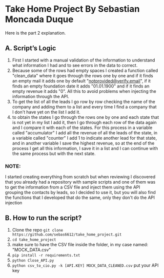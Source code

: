# Take Home Project By Sebastian Moncada Duque

Here is the part 2 explanation.

## A. Script’s Logic

1. First I started with a manual validation of the information to understand what information I had and to see errors in the data to correct.
2. Because some of the rows had empty spaces I created a function called "clean_data" where it goes through the rows one by one and if it finds an empty mail it adds one by default "notprovided@verify.email", if it finds an empty foundation date it adds "01.01.1900" and if it finds an empty revenue it adds "0". All this to avoid problems when injecting the information through the API.
3. To get the list of all the leads I go row by row checking the name of the company and adding them to a list and every time I find a company that I don't have yet on the list I add it.
4. to obtain the states I go through the rows one by one and each state that is not yet in my list I add it, then I go through each row of the data again and I compare it with each of the states. For this process in a variable called "accumulator" I add all the revenue of all the leads of the state, in a variable called "counter" I add 1 to indicate another lead for that state, and in another variable I save the highest revenue, so at the end of the process I get all this information, I save it in a list and I can continue with the same process but with the next state.

### NOTE:
I started creating everything from scratch but when reviewing I discovered that you already had a repository with sample scripts and one of them was to get the information from a CSV file and inject them using the API grouping the contacts by leads, so I decided to use it, but you will also find the functions that I developed that do the same, only they don't do the API injection

## B. How to run the script?

1. Clone the repo `git clone https://github.com/sebas6612/take_home_project.git`
2. `cd take_home_project`
3. make sure to have the CSV file inside the folder, in my case named: "MOCK_DATA.csv"
4. `pip install -r requirements.txt`
5. `python Close_API.py`
6. `python csv_to_cio.py -k [API.KEY] MOCK_DATA_CLEANED.csv` put your API key